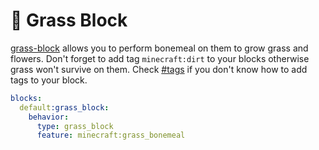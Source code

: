 # 🌿 Grass Block

[grass-block](grass-block "mention") allows you to perform bonemeal on them to grow grass and flowers. Don't forget to add tag `minecraft:dirt` to your blocks otherwise grass won't survive on them. Check [#tags](../../block-settings#tags "mention") if you don't know how to add tags to your block.

```yaml
blocks:
  default:grass_block:
    behavior:
      type: grass_block
      feature: minecraft:grass_bonemeal
```

